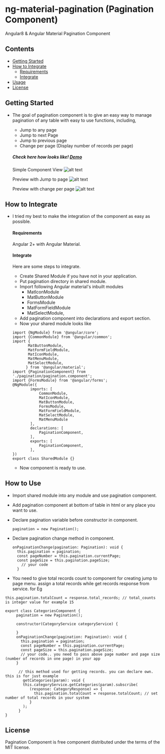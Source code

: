 # ng-material-pagination (Pagination Component)
Angular8 &amp; Angular Material Pagination Component
## Contents

- [Getting Started](#gettingStarted)
- [How to Integrate](#howToIntegrate)
     - [Requirements](#requirements)
     - [Integrate](#integrate)
- [Usage](#usage)
- [License](#license)

## Getting Started

- The goal of pagination component is to give an easy way to manage pagination of any table
with easy to use functions, including,
    - Jump to any page 
    - Jump to next Page
    - Jump to previous page
    - Change per page (Display number of records per page)
    
    ##### Check here how looks like! [Demo](https://youtu.be/QAox97SY3GQ) 
     Simple Component View
     ![alt text](https://i.ibb.co/bRBTknG/01-priview1.jpg")
     
     Preview with Jump to page
     ![alt text](https://i.ibb.co/yRYY7MT/02-priview2.jpg")
     
     Preview with change per page
     ![alt text](https://i.ibb.co/ssLbqb5/03-priview3.jpg")
## How to Integrate
- I tried my best to make the integration of the component as easy as possible.

    #### Requirements
    Angular 2+ with Angular Material.    
    
    #### Integrate
    Here are some steps to integrate. 
    * Create Shared Module if you have not in your application.
    * Put pagination directory in shared module.
    * Import following Angular material's inbuilt modules
        * MatIconModule
        * MatButtonModule
        * FormsModule
        * MatFormFieldModule
        * MatSelectModule,
    * Add pagination component into declarations and export section.
    * Now your shared module looks like    
  
    ```
  import {NgModule} from '@angular/core';
  import {CommonModule} from '@angular/common';
  import {
           MatButtonModule,
           MatFormFieldModule,
           MatIconModule,
           MatMenuModule,
           MatSelectModule,
          } from '@angular/material';
  import {PaginationComponent} from './pagination/pagination.component';
  import {FormsModule} from '@angular/forms';
  @NgModule({
          	imports: [
           		CommonModule,
           		MatIconModule,
           		MatButtonModule,
           		FormsModule,
           		MatFormFieldModule,
           		MatSelectModule,
           		MatMenuModule
           	],
           	declarations: [
           		PaginationComponent,
           	],
           	exports: [
           		PaginationComponent,
           	],
   })
   export class SharedModule {}
    ```
    * Now component is ready to use.    
## How to Use
* Import shared module into any module and use pagination component.
* Add pagination component at bottom of table in html or any place you want to use.
* Declare pagination variable before constructor in component.

    ```pagination = new Pagination();```
* Declare pagination change method in component.  
    ```
  onPaginationChange(pagination: Pagination): void {
      this.pagination = pagination;
      const pageNumber = this.pagination.currentPage;
      const pageSize = this.pagination.pageSize;
       	// your code
      }
  ```
* You need to give total records count to component for creating jump to page menu. assign a total
                         records while get records response from service. for Eg
                  
 ```this.pagination.totalCount = response.total_records; // total_counts is integer value for example 15```
  
  ```
export class CategoriesComponent {
       pagination = new Pagination();
     
       constructor(CategoryService categoryService) {
     
       }
       onPaginationChange(pagination: Pagination): void {
         this.pagination = pagination;
         const pageNumber = this.pagination.currentPage;
         const pageSize = this.pagination.pageSize;
         // your code.. you need to pass above page number and page size (number of records in one page) in your app
       }
       
        // this method used for getting records. you can declare own. this is for just example
          getCategories(param): void {
          this.categoryService.getCategories(param).subscribe(
             (response: CategoryResponse) => {
               this.pagination.totalCount = response.totalCount; // set number of total records in your system
             }
          );
        }
}
```        

## License

Pagination Component is free component distributed under the terms of the MIT license.         